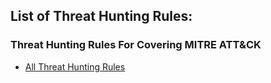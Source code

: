 ## List of Threat Hunting Rules:

### Threat Hunting Rules For Covering MITRE ATT&CK
- [All Threat Hunting Rules](https://threat-hunting.github.io/awesome_Threat-Hunting/Threat%20Hunting%20Rule%20Set/Rules%20for%20covering%20MITRE%20ATT&CK/)
